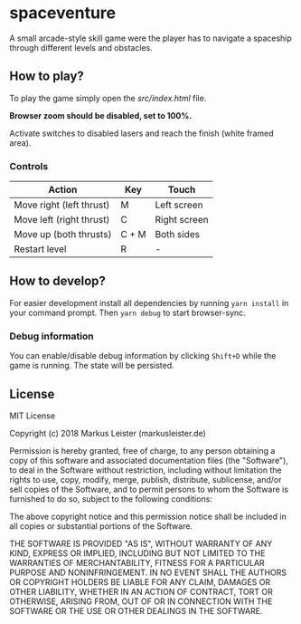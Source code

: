 # spaceventure
A small arcade-style skill game were the player has to navigate a spaceship through different levels and obstacles.


## How to play?

To play the game simply open the _src/index.html_ file.

**Browser zoom should be disabled, set to 100%.**

Activate switches to disabled lasers and reach the finish (white framed area).

### Controls

| Action                   | Key   | Touch        |
|--------------------------|-------|--------------|
| Move right (left thrust) | M     | Left screen  |
| Move left (right thrust) | C     | Right screen |
| Move up (both thrusts)   | C + M | Both sides   |
| Restart level            | R     | -            |


## How to develop?

For easier development install all dependencies by running `yarn install` in your command prompt.
Then `yarn debug` to start browser-sync.

### Debug information

You can enable/disable debug information by clicking `Shift+D` while the game is running. The state will be persisted.

## License

MIT License

Copyright (c) 2018 Markus Leister (markusleister.de)

Permission is hereby granted, free of charge, to any person obtaining a copy
of this software and associated documentation files (the "Software"), to deal
in the Software without restriction, including without limitation the rights
to use, copy, modify, merge, publish, distribute, sublicense, and/or sell
copies of the Software, and to permit persons to whom the Software is
furnished to do so, subject to the following conditions:

The above copyright notice and this permission notice shall be included in all
copies or substantial portions of the Software.

THE SOFTWARE IS PROVIDED "AS IS", WITHOUT WARRANTY OF ANY KIND, EXPRESS OR
IMPLIED, INCLUDING BUT NOT LIMITED TO THE WARRANTIES OF MERCHANTABILITY,
FITNESS FOR A PARTICULAR PURPOSE AND NONINFRINGEMENT. IN NO EVENT SHALL THE
AUTHORS OR COPYRIGHT HOLDERS BE LIABLE FOR ANY CLAIM, DAMAGES OR OTHER
LIABILITY, WHETHER IN AN ACTION OF CONTRACT, TORT OR OTHERWISE, ARISING FROM,
OUT OF OR IN CONNECTION WITH THE SOFTWARE OR THE USE OR OTHER DEALINGS IN THE
SOFTWARE.
